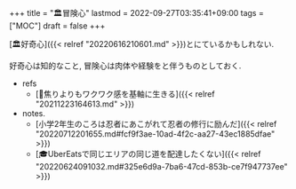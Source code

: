 +++
title = "🏛冒険心"
lastmod = 2022-09-27T03:35:41+09:00
tags = ["MOC"]
draft = false
+++

[🏛好奇心]({{< relref "20220616210601.md" >}})とにているかもしれない.

好奇心は知的なこと, 冒険心は肉体や経験をと伴うものとしておく.

-   refs
    -   [🦊焦りよりもワクワク感を基軸に生きる]({{< relref "20211223164613.md" >}})
-   notes.
    -   [小学2年生のころは忍者にあこがれて忍者の修行に励んだ]({{< relref "20220712201655.md#fcf9f3ae-10ad-4f2c-aa27-43ec1885dfae" >}})
    -   [🎓UberEatsで同じエリアの同じ道を配達したくない]({{< relref "20220624091032.md#325e6d9a-7ba6-47cd-853b-ce7f947737ee" >}})
